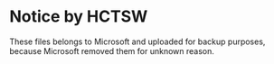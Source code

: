 # Notice by HCTSW

These files belongs to Microsoft and uploaded for backup purposes, because Microsoft removed them for unknown reason.
